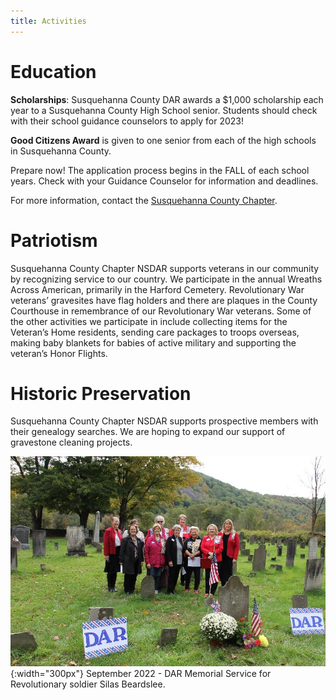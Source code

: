 ```yaml
---
title: Activities
---
```



# Education

**Scholarships**: Susquehanna County DAR awards a $1,000 scholarship each year to a Susquehanna County High School senior.  Students should check with their school guidance counselors to apply for 2023!

**Good Citizens Award** is given to one senior from each of the high schools in Susquehanna County.

Prepare now!  The application process begins in the FALL of each school years.  Check with your Guidance Counselor for information and deadlines.

For more information, contact the [Susquehanna County Chapter](mailto:susquehannacounty@pssdar.org).

# Patriotism

Susquehanna County Chapter NSDAR supports veterans in our community by recognizing service to our country.  We participate in the annual Wreaths Across American, primarily in the Harford Cemetery.  Revolutionary War veterans’ gravesites have flag holders and there are plaques in the County Courthouse in remembrance of our Revolutionary War veterans.  Some of the other activities we participate in include collecting items for the Veteran’s Home residents, sending care packages to troops overseas, making baby blankets for babies of active military and supporting the veteran’s Honor Flights.

# Historic Preservation

Susquehanna County Chapter NSDAR supports prospective members with their genealogy searches.  We are hoping to expand our support of gravestone cleaning projects.

![Member Activity](/assets/images/cemetery.jpg){:width="300px"}
September 2022 - DAR Memorial Service for Revolutionary soldier Silas Beardslee.
